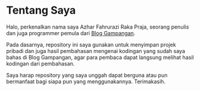 # Tentang Saya

Halo, perkenalkan nama saya Azhar Fahrurazi Raka Praja, seorang penulis dan juga programmer pemula dari [Blog Gampangan](https://www.gampangan.com).

Pada dasarnya, repository ini saya gunakan untuk menyimpan projek pribadi dan juga hasil pembahasan mengenai kodingan yang sudah saya bahas di Blog Gampangan, agar para pembaca dapat langsung melihat hasil kodingan dari pembahasan.

Saya harap repository yang saya unggah dapat berguna atau pun bermanfaat bagi siapa pun yang menggunakannya. Terimakasih.
